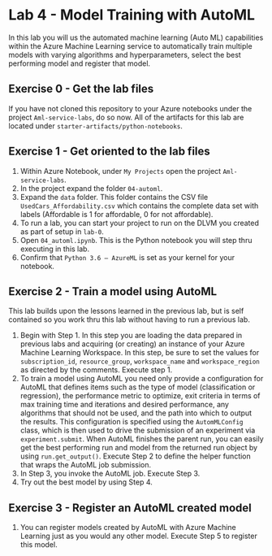 # Lab 4 - Model Training with AutoML

In this lab you will us the automated machine learning (Auto ML) capabilities within the Azure Machine Learning service to automatically train multiple models with varying algorithms and hyperparameters, select the best performing model and register that model.

## Exercise 0 - Get the lab files
If you have not cloned this repository to your Azure notebooks under the project `Aml-service-labs`, do so now. All of the artifacts for this lab are located under `starter-artifacts/python-notebooks`.

## Exercise 1 - Get oriented to the lab files
1. Within Azure Notebook, under `My Projects` open the project `Aml-service-labs`. 
2. In the project expand the folder `04-automl`.
3. Expand the `data` folder. This folder contains the CSV file `UsedCars_Affordability.csv` which contains the complete data set with labels (Affordable is 1 for affordable, 0 for not affordable).
4. To run a lab, you can start your project to run on the DLVM you created as part of setup in `lab-0`.
5. Open `04_automl.ipynb`. This is the Python notebook you will step thru executing in this lab.
6. Confirm that `Python 3.6 – AzureML` is set as your kernel for your notebook. 

## Exercise 2 - Train a model using AutoML
This lab builds upon the lessons learned in the previous lab, but is self contained so you work thru this lab without having to run a previous lab.  
1. Begin with Step 1. In this step you are loading the data prepared in previous labs and acquiring (or creating) an instance of your Azure Machine Learning Workspace. In this step, be sure to set the values for `subscription_id`, `resource_group`, `workspace_name` and `workspace_region` as directed by the comments. Execute step 1.
2. To train a model using AutoML you need only provide a configuration for AutoML that defines items such as the type of model (classification or regression), the performance metric to optimize, exit criteria in terms of max training time and iterations and desired performance, any algorithms that should not be used, and the path into which to output the results. This configuration is specified using the `AutomMLConfig` class, which is then used to drive the submission of an experiment via `experiment.submit`.  When AutoML finishes the parent run, you can easily get the best performing run and model from the returned run object by using `run.get_output()`. Execute Step 2 to define the helper function that wraps the AutoML job submission.
3. In Step 3, you invoke the AutoML job. Execute Step 3.
4. Try out the best model by using Step 4.

## Exercise 3 - Register an AutoML created model
1. You can register models created by AutoML with Azure Machine Learning just as you would any other model. Execute Step 5 to register this model.
